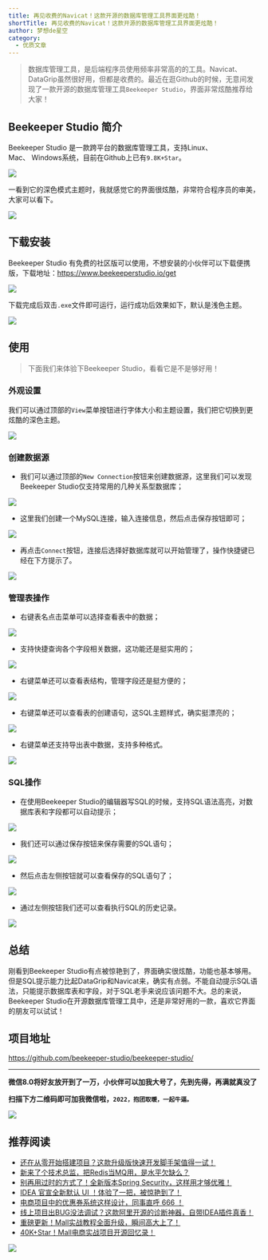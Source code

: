 ```yaml
---
title: 再见收费的Navicat！这款开源的数据库管理工具界面更炫酷！
shortTitle: 再见收费的Navicat！这款开源的数据库管理工具界面更炫酷！
author: 梦想de星空
category:
  - 优质文章
---
```


> 数据库管理工具，是后端程序员使用频率非常高的的工具。Navicat、DataGrip虽然很好用，但都是收费的。最近在逛Github的时候，无意间发现了一款开源的数据库管理工具`Beekeeper Studio`，界面非常炫酷推荐给大家！

Beekeeper Studio 简介
-------------------

Beekeeper Studio 是一款跨平台的数据库管理工具，支持Linux、Mac、 Windows系统，目前在Github上已有`9.8K+Star`。

![](https://mmbiz.qpic.cn/mmbiz_png/CKvMdchsUwkm2gfiaJAsqpn0skbVhpgQT6YxfgfCwyIarHznK0BazDa5lLvHtibLToibS0icLfFDicCTNHdqz1UuHFA/640?wx_fmt=png)

一看到它的深色模式主题时，我就感觉它的界面很炫酷，非常符合程序员的审美，大家可以看下。

![](https://mmbiz.qpic.cn/mmbiz_png/CKvMdchsUwkm2gfiaJAsqpn0skbVhpgQTuEsdn8kbFbIunWib1ibJQyoasnA40AmDJJNWHJ0xaao0wNmrhrrXXia2g/640?wx_fmt=png)

下载安装
----

Beekeeper Studio 有免费的社区版可以使用，不想安装的小伙伴可以下载便携版，下载地址：https://www.beekeeperstudio.io/get

![](https://mmbiz.qpic.cn/mmbiz_png/CKvMdchsUwkm2gfiaJAsqpn0skbVhpgQTvzPwBAOfILcPlGJBTxomxA4IBRFS8HjmibcuenyotrV17iaKeSGZMu0g/640?wx_fmt=png)

下载完成后双击`.exe`文件即可运行，运行成功后效果如下，默认是浅色主题。

![](https://mmbiz.qpic.cn/mmbiz_png/CKvMdchsUwkm2gfiaJAsqpn0skbVhpgQTaCLsAvvdlkbf0P0wanctLeCyS5VXqGkIhaeOHMI4ekuvj30IMcoF1g/640?wx_fmt=png)

使用
--

> 下面我们来体验下Beekeeper Studio，看看它是不是够好用！

### 外观设置

我们可以通过顶部的`View`菜单按钮进行字体大小和主题设置，我们把它切换到更炫酷的深色主题。

![](https://mmbiz.qpic.cn/mmbiz_png/CKvMdchsUwkm2gfiaJAsqpn0skbVhpgQTEWTCkFaaUO3XwpKCdTfQ3HdzttPVK8Jn32Wc09cYlkh9m2kFE23Q1g/640?wx_fmt=png)

### 创建数据源

*   我们可以通过顶部的`New Connection`按钮来创建数据源，这里我们可以发现Beekeeper Studio仅支持常用的几种关系型数据库；

![](https://mmbiz.qpic.cn/mmbiz_png/CKvMdchsUwkm2gfiaJAsqpn0skbVhpgQTadK2JWprViaP3YribzustJsOMicKAGdnj9WAytEthrsj6F4HQznicVLibqA/640?wx_fmt=png)

*   这里我们创建一个MySQL连接，输入连接信息，然后点击保存按钮即可；

![](https://mmbiz.qpic.cn/mmbiz_png/CKvMdchsUwkm2gfiaJAsqpn0skbVhpgQT9Tr32dribnE2ib4VCmNjTm7wL1x5Oljt0a3pZibpcSscDDwmXicGX75qkg/640?wx_fmt=png)

*   再点击`Connect`按钮，连接后选择好数据库就可以开始管理了，操作快捷键已经在下方提示了。

![](https://mmbiz.qpic.cn/mmbiz_png/CKvMdchsUwkm2gfiaJAsqpn0skbVhpgQTXnK2BFWkSvCl01mrbdusHp2qAJx6GNtNKzoLBloRky3x3Yy3J4lYpQ/640?wx_fmt=png)

### 管理表操作

*   右键表名点击菜单可以选择查看表中的数据；

![](https://mmbiz.qpic.cn/mmbiz_png/CKvMdchsUwkm2gfiaJAsqpn0skbVhpgQTyHiaAl2aBAyvH8s9XajJoH2fxl3k3nGeksV5HnmVN8zuZ7MSaRmv3Ow/640?wx_fmt=png)

*   支持快捷查询各个字段相关数据，这功能还是挺实用的；

![](https://mmbiz.qpic.cn/mmbiz_png/CKvMdchsUwkm2gfiaJAsqpn0skbVhpgQTAhrgqLC0QlSlIRu0echHXziaRibzDaX4ONKsjm57zaY8HK7LH97EdHew/640?wx_fmt=png)

*   右键菜单还可以查看表结构，管理字段还是挺方便的；

![](https://mmbiz.qpic.cn/mmbiz_png/CKvMdchsUwkm2gfiaJAsqpn0skbVhpgQTPfohLdFpuT7dcsBuXb3jPnHooiamUs3oTDp4mkqNFXDrEZf9HVHiaKjg/640?wx_fmt=png)

*   右键菜单还可以查看表的创建语句，这SQL主题样式，确实挺漂亮的；

![](https://mmbiz.qpic.cn/mmbiz_png/CKvMdchsUwkm2gfiaJAsqpn0skbVhpgQTuEsdn8kbFbIunWib1ibJQyoasnA40AmDJJNWHJ0xaao0wNmrhrrXXia2g/640?wx_fmt=png)

*   右键菜单还支持导出表中数据，支持多种格式。

![](https://mmbiz.qpic.cn/mmbiz_png/CKvMdchsUwkm2gfiaJAsqpn0skbVhpgQTu0aEwsvaOFZjPeWzWroMeFv6ZQArMJajY3Cmw745YJ71dMxxnoIfdg/640?wx_fmt=png)

### SQL操作

*   在使用Beekeeper Studio的编辑器写SQL的时候，支持SQL语法高亮，对数据库表和字段都可以自动提示；

![](https://mmbiz.qpic.cn/mmbiz_gif/CKvMdchsUwkm2gfiaJAsqpn0skbVhpgQTiaExjiamHxcPufDiatD5Tw0f5D06tkTAe1zAAlrwMiaGIgB3aUnDSKhWjQ/640?wx_fmt=gif)

*   我们还可以通过保存按钮来保存需要的SQL语句；

![](https://mmbiz.qpic.cn/mmbiz_png/CKvMdchsUwkm2gfiaJAsqpn0skbVhpgQT1xKHc9l7yibKN8l9iakW2lHVEWsla1Y24KiaauAribNYo7gY1CotT6NKPQ/640?wx_fmt=png)

*   然后点击左侧按钮就可以查看保存的SQL语句了；

![](https://mmbiz.qpic.cn/mmbiz_png/CKvMdchsUwkm2gfiaJAsqpn0skbVhpgQTslsksZlSv7kvFoPCpK6khibiaA7k6jUQ2VcmY0N1CbS4rhGpo9qn6ticg/640?wx_fmt=png)

*   通过左侧按钮我们还可以查看执行SQL的历史记录。

![](https://mmbiz.qpic.cn/mmbiz_png/CKvMdchsUwkm2gfiaJAsqpn0skbVhpgQTvtAMcPia13E5PCaguEhmSRyBrE1E1iblNfHIkquTRr8bG9ZgEt1fUboA/640?wx_fmt=png)

总结
--

刚看到Beekeeper Studio有点被惊艳到了，界面确实很炫酷，功能也基本够用。但是SQL提示能力比起DataGrip和Navicat来，确实有点弱。不能自动提示SQL语法，只能提示数据库表和字段，对于SQL老手来说应该问题不大。总的来说，Beekeeper Studio在开源数据库管理工具中，还是非常好用的一款，喜欢它界面的朋友可以试试！

项目地址
----

https://github.com/beekeeper-studio/beekeeper-studio/

* * *

**微信8.0将好友放开到了一万，小伙伴可以加我大号了，先到先得，再满就真没了**

**扫描下方二维码即可加我微信啦，`2022，抱团取暖，一起牛逼。`**

![](https://mmbiz.qpic.cn/mmbiz_jpg/CKvMdchsUwkm2gfiaJAsqpn0skbVhpgQT6UzmmO5AuJzpqkcGNqqFuCCJEfE7m03spfImqCtBNFpbjCNibOwHTxw/640?wx_fmt=jpeg)

推荐阅读
----

*   [还在从零开始搭建项目？这款升级版快速开发脚手架值得一试！](https://mp.weixin.qq.com/s?__biz=MzU1Nzg4NjgyMw==&mid=2247600+84&idx=1&sn=5bd4e684af3cfede8f332c423a478abf&scene=21#wechat_redirect)
*   [新来了个技术总监，把Redis当MQ用，是水平欠缺么？](https://mp.weixin.qq.com/s?__biz=MzU1Nzg4NjgyMw==&mid=2247600+67&idx=1&sn=8edab30e461646436c0699a10d7ea6d3&scene=21#wechat_redirect)
*   [别再用过时的方式了！全新版本Spring Security，这样用才够优雅！](https://mp.weixin.qq.com/s?__biz=MzU1Nzg4NjgyMw==&mid=2247600+55&idx=1&sn=3faa578dd23b296cdb4dbd19910d2a46&scene=21#wechat_redirect)
*   [IDEA 官宣全新默认 UI ！体验了一把，被惊艳到了！](https://mp.weixin.qq.com/s?__biz=MzU1Nzg4NjgyMw==&mid=2247600+10&idx=1&sn=d88da6cabffea66fc49ddf36883386c0&scene=21#wechat_redirect)
*   [电商项目中的优惠券系统这样设计，同事直呼 666 ！](https://mp.weixin.qq.com/s?__biz=MzU1Nzg4NjgyMw==&mid=2247600+6&idx=1&sn=92439b568765675d38cb8fff00b97c13&scene=21#wechat_redirect)
*   [线上项目出BUG没法调试？这款阿里开源的诊断神器，自带IDEA插件真香！](https://mp.weixin.qq.com/s?__biz=MzU1Nzg4NjgyMw==&mid=2247499910&idx=1&sn=05c3177e74009bcaf309d5abd27ec4d5&scene=21#wechat_redirect)
*   [重磅更新！Mall实战教程全面升级，瞬间高大上了！](https://mp.weixin.qq.com/s?__biz=MzU1Nzg4NjgyMw==&mid=2247499376&idx=1&sn=3ed28795cdd35fbaa3506e74a56703b0&scene=21#wechat_redirect)
*   [40K+Star！Mall电商实战项目开源回忆录！](https://mp.weixin.qq.com/s?__biz=MzU1Nzg4NjgyMw==&mid=2247486684&idx=1&sn=807fd808adac8019eb2095ba088efe54&scene=21#wechat_redirect)

  

![](https://mmbiz.qpic.cn/mmbiz_gif/CKvMdchsUwlkU1ysoMgG69dVYbCQcI6Byneb8ibzZWPfUCr3T8CuBicCSGyFE6SpAtxpxtDCp6VlZ4F1hEL1BNyg/640?wx_fmt=gif)